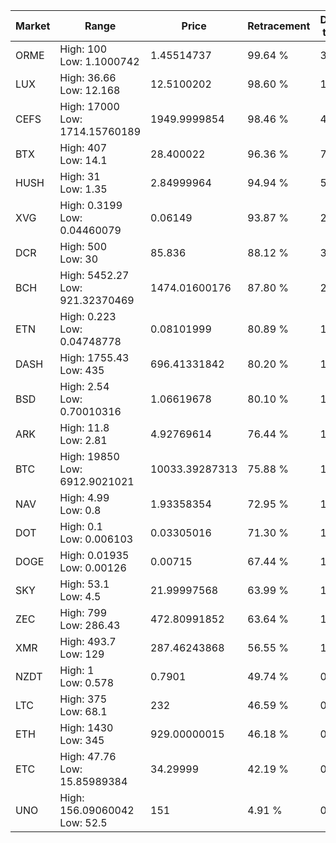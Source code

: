 | Market | Range | Price| Retracement | Doubles to 50% |
| --- | --- | --- | --- | --- |
| ORME | High: 100<br />Low: 1.1000742 | 1.45514737 | 99.64 % | 34.74 |
| LUX | High: 36.66<br />Low: 12.168 | 12.5100202 | 98.60 % | 1.95 |
| CEFS | High: 17000<br />Low: 1714.15760189 | 1949.9999854 | 98.46 % | 4.80 |
| BTX | High: 407<br />Low: 14.1 | 28.400022 | 96.36 % | 7.41 |
| HUSH | High: 31<br />Low: 1.35 | 2.84999964 | 94.94 % | 5.68 |
| XVG | High: 0.3199<br />Low: 0.04460079 | 0.06149 | 93.87 % | 2.96 |
| DCR | High: 500<br />Low: 30 | 85.836 | 88.12 % | 3.09 |
| BCH | High: 5452.27<br />Low: 921.32370469 | 1474.01600176 | 87.80 % | 2.16 |
| ETN | High: 0.223<br />Low: 0.04748778 | 0.08101999 | 80.89 % | 1.67 |
| DASH | High: 1755.43<br />Low: 435 | 696.41331842 | 80.20 % | 1.57 |
| BSD | High: 2.54<br />Low: 0.70010316 | 1.06619678 | 80.10 % | 1.52 |
| ARK | High: 11.8<br />Low: 2.81 | 4.92769614 | 76.44 % | 1.48 |
| BTC | High: 19850<br />Low: 6912.9021021 | 10033.39287313 | 75.88 % | 1.33 |
| NAV | High: 4.99<br />Low: 0.8 | 1.93358354 | 72.95 % | 1.50 |
| DOT | High: 0.1<br />Low: 0.006103 | 0.03305016 | 71.30 % | 1.61 |
| DOGE | High: 0.01935<br />Low: 0.00126 | 0.00715 | 67.44 % | 1.44 |
| SKY | High: 53.1<br />Low: 4.5 | 21.99997568 | 63.99 % | 1.31 |
| ZEC | High: 799<br />Low: 286.43 | 472.80991852 | 63.64 % | 1.15 |
| XMR | High: 493.7<br />Low: 129 | 287.46243868 | 56.55 % | 1.08 |
| NZDT | High: 1<br />Low: 0.578 | 0.7901 | 49.74 % | 0.00 |
| LTC | High: 375<br />Low: 68.1 | 232 | 46.59 % | 0.00 |
| ETH | High: 1430<br />Low: 345 | 929.00000015 | 46.18 % | 0.00 |
| ETC | High: 47.76<br />Low: 15.85989384 | 34.29999 | 42.19 % | 0.00 |
| UNO | High: 156.09060042<br />Low: 52.5 | 151 | 4.91 % | 0.00 |
